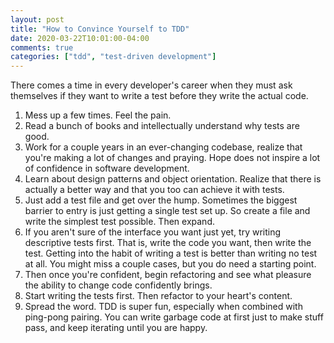 ```yaml
---
layout: post
title: "How to Convince Yourself to TDD"
date: 2020-03-22T10:01:00-04:00
comments: true
categories: ["tdd", "test-driven development"]
---
```


There comes a time in every developer's career when they must ask themselves
if they want to write a test before they write the actual code.

1. Mess up a few times. Feel the pain.
2. Read a bunch of books and intellectually understand why tests are good.
3. Work for a couple years in an ever-changing codebase, realize that you're making a lot of changes and
   praying. Hope does not inspire a lot of confidence in software
   development.
4. Learn about design patterns and object orientation. Realize that there is
   actually a better way and that you too can achieve it with tests.
5. Just add a test file and get over the hump. Sometimes the biggest barrier
   to entry is just getting a single test set up. So create a file and write
   the simplest test possible. Then expand.
6. If you aren't sure of the interface you want just yet, try writing
   descriptive tests first. That is, write the code you want, then write the
   test. Getting into the habit of writing a test is better than writing no
   test at all. You might miss a couple cases, but you do need a starting
   point.
7. Then once you're confident, begin refactoring and see what pleasure the
   ability to change code confidently brings.
8. Start writing the tests first. Then refactor to your heart's content.
9. Spread the word. TDD is super fun, especially when combined with
   ping-pong pairing. You can write garbage code at first just to make stuff
   pass, and keep iterating until you are happy.


